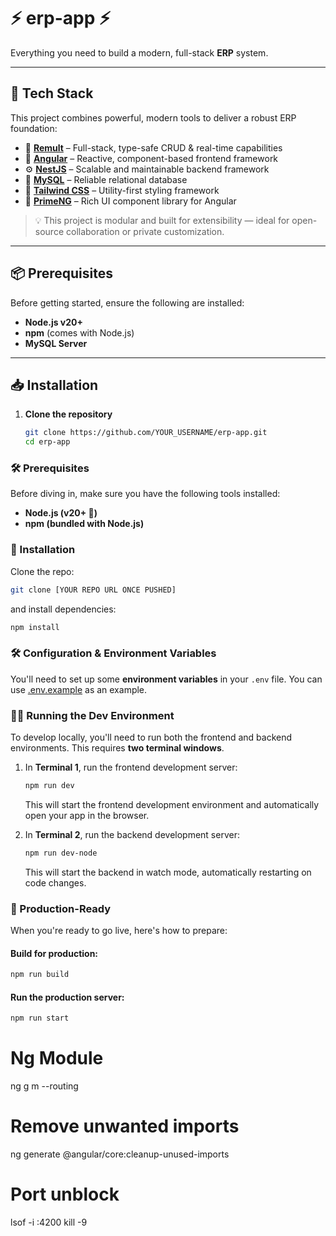 # ⚡️ erp-app ⚡️  
Everything you need to build a modern, full-stack **ERP** system.

---

## 🚀 Tech Stack

This project combines powerful, modern tools to deliver a robust ERP foundation:

- 🔄 **[Remult](https://remult.dev/)** – Full-stack, type-safe CRUD & real-time capabilities  
- 🧩 **[Angular](https://angular.dev/)** – Reactive, component-based frontend framework  
- ⚙️ **[NestJS](https://nestjs.com/)** – Scalable and maintainable backend framework  
- 💽 **[MySQL](https://www.mysql.com/)** – Reliable relational database  
- 🎨 **[Tailwind CSS](https://tailwindcss.com/)** – Utility-first styling framework  
- 🧱 **[PrimeNG](https://primeng.org/)** – Rich UI component library for Angular  

> 💡 This project is modular and built for extensibility — ideal for open-source collaboration or private customization.

---

## 📦 Prerequisites

Before getting started, ensure the following are installed:

- **Node.js v20+**
- **npm** (comes with Node.js)
- **MySQL Server**

---

## 📥 Installation

1. **Clone the repository**  
   ```bash
   git clone https://github.com/YOUR_USERNAME/erp-app.git
   cd erp-app


### 🛠 Prerequisites

Before diving in, make sure you have the following tools installed:

- **Node.js (v20+ 🚨)**
- **npm (bundled with Node.js)**

### 🎯 Installation

Clone the repo:

```bash
git clone [YOUR REPO URL ONCE PUSHED]
```

and install dependencies:

```bash
npm install
```

### 🛠 Configuration & Environment Variables

You'll need to set up some **environment variables** in your `.env` file. 
You can use [.env.example](./.env.example) as an example.


### 🧑‍💻 Running the Dev Environment

To develop locally, you'll need to run both the frontend and backend environments. This requires **two terminal windows**.

1. In **Terminal 1**, run the frontend development server:

   ```bash
   npm run dev
   ```

   This will start the frontend development environment and automatically open your app in the browser.

2. In **Terminal 2**, run the backend development server:

   ```bash
   npm run dev-node
   ```

   This will start the backend in watch mode, automatically restarting on code changes.


### 🚢 Production-Ready

When you're ready to go live, here's how to prepare:

#### Build for production:

```bash
npm run build
```

#### Run the production server:

```bash
npm run start
```

# Ng Module
ng g m <module-name> --routing
# Remove unwanted imports
ng generate @angular/core:cleanup-unused-imports

# Port unblock
lsof -i :4200
kill -9 <PID>